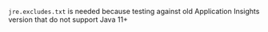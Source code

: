 `jre.excludes.txt` is needed because testing against old Application Insights version that do not support Java 11+
